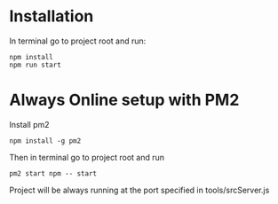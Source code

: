# Installation

In terminal go to project root and run:
```
npm install
npm run start
```

# Always Online setup with PM2

Install pm2 

``` 
npm install -g pm2
```

Then in terminal go to project root and run 
```
pm2 start npm -- start
```
Project will be always running at the port specified in tools/srcServer.js 
